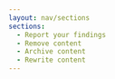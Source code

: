 ```yaml
---
layout: nav/sections
sections:
  - Report your findings
  - Remove content
  - Archive content
  - Rewrite content  
---
```

